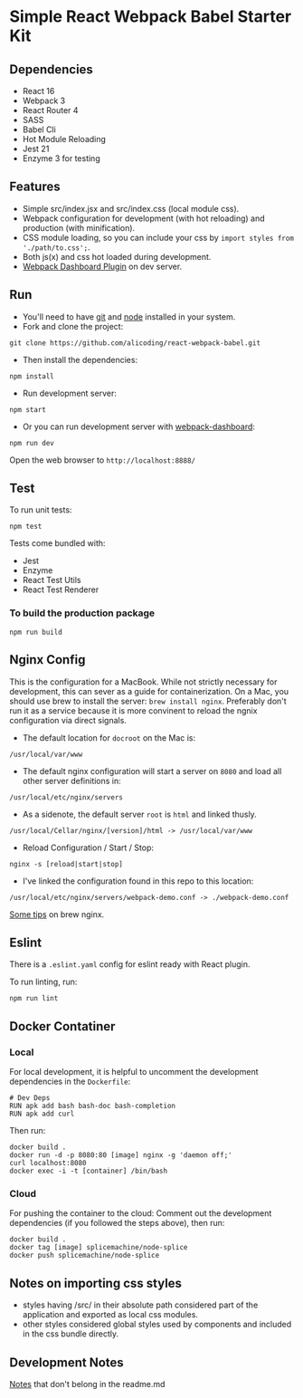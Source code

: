# Simple React Webpack Babel Starter Kit

## Dependencies

* React 16
* Webpack 3
* React Router 4
* SASS
* Babel Cli
* Hot Module Reloading
* Jest 21 
* Enzyme 3 for testing

## Features

* Simple src/index.jsx and src/index.css (local module css).
* Webpack configuration for development (with hot reloading) and production (with minification).
* CSS module loading, so you can include your css by ```import styles from './path/to.css';```.
* Both js(x) and css hot loaded during development.
* [Webpack Dashboard Plugin][3] on dev server.

## Run

* You'll need to have [git][4] and [node][5] installed in your system.
* Fork and clone the project:

```
git clone https://github.com/alicoding/react-webpack-babel.git
```

* Then install the dependencies:

```
npm install
```

* Run development server:

```
npm start
```

* Or you can run development server with [webpack-dashboard][3]:

```
npm run dev
```

Open the web browser to `http://localhost:8888/`

## Test
To run unit tests:

```
npm test
```

Tests come bundled with:

* Jest
* Enzyme
* React Test Utils
* React Test Renderer

### To build the production package

```
npm run build
```

## Nginx Config
This is the configuration for a MacBook. While not strictly necessary for development, this can sever as a guide for containerization. On a Mac, you should use brew to install the server: `brew install nginx`. Preferably don't run it as a service because it is more convinent to reload the ngnix configuration via direct signals.

- The default location for `docroot` on the Mac is:

```
/usr/local/var/www
```

- The default nginx configuration will start a server on `8080` and load all other server definitions in:

```
/usr/local/etc/nginx/servers
```

- As a sidenote, the default server `root` is `html` and linked thusly.

```
/usr/local/Cellar/nginx/[version]/html -> /usr/local/var/www
```

- Reload Configuration / Start / Stop:

```
nginx -s [reload|start|stop]
```

- I've linked the configuration found in this repo to this location:

```
/usr/local/etc/nginx/servers/webpack-demo.conf -> ./webpack-demo.conf
```

[Some tips][6] on brew nginx.

## Eslint
There is a `.eslint.yaml` config for eslint ready with React plugin.

To run linting, run:

```
npm run lint
```

## Docker Contatiner
### Local
For local development, it is helpful to uncomment the development dependencies in the `Dockerfile`:
```
# Dev Deps
RUN apk add bash bash-doc bash-completion
RUN apk add curl
```

Then run:
```
docker build .
docker run -d -p 8080:80 [image] nginx -g 'daemon off;'
curl localhost:8080
docker exec -i -t [container] /bin/bash
```

### Cloud
For pushing the container to the cloud:
Comment out the development dependencies (if you followed the steps above), then run:
```
docker build .
docker tag [image] splicemachine/node-splice
docker push splicemachine/node-splice
```

## Notes on importing css styles
* styles having /src/ in their absolute path considered part of the application and exported as local css modules.
* other styles considered global styles used by components and included in the css bundle directly.

## Development Notes
[Notes][7] that don't belong in the readme.md

[1]: https://github.com/alicoding/react-webpack-babel
[2]: https://github.com/splicemachine
[3]: https://github.com/FormidableLabs/webpack-dashboard
[4]: https://git-scm.com/
[5]: https://nodejs.org/en/
[6]: http://learnaholic.me/2012/10/10/installing-nginx-in-mac-os-x-mountain-lion/
[7]: ./docs/dev-notes.md
